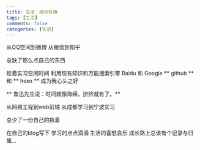 ```yaml
---
title: 生活：缘何有博
tags: [生活]
comments: false
categories: [生活]
---
```

从QQ空间到微博
从微信到知乎

总缺了那么点自己的东西

趁着实习空闲时间
利用现有知识和万能搜索引擎
Baidu 和 Google
** github ** 和 ** hexo ** 成为我心头之好

** 鲁迅先生说：时间就像海绵，挤挤就有了。**

从网络工程到web前端
从成都学习到宁波实习

总少了一份自己的执着

在自己的blog写下
学习的点点滴滴
生活的喜怒哀乐
成长路上总该有个记录与归属...






